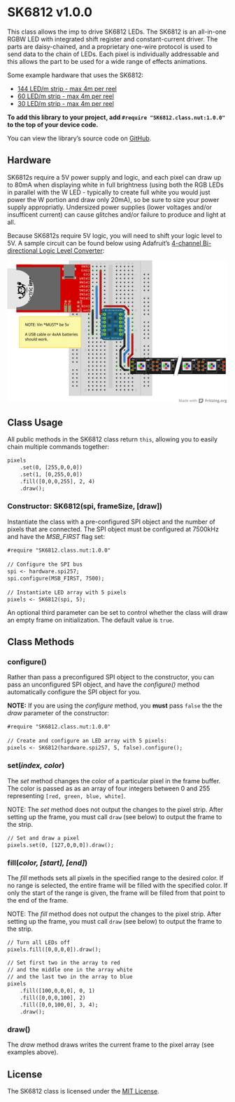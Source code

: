 # SK6812 v1.0.0

This class allows the imp to drive SK6812 LEDs. The SK6812 is an all-in-one RGBW LED with integrated shift register and constant-current driver. The parts are daisy-chained, and a proprietary one-wire protocol is used to send data to the chain of LEDs. Each pixel is individually addressable and this allows the part to be used for a wide range of effects animations.

Some example hardware that uses the SK6812:

* [144 LED/m strip - max 4m per reel](http://www.adafruit.com/products/2848)
* [60 LED/m strip - max 4m per reel](http://www.adafruit.com/products/2837)
* [30 LED/m strip - max 4m per reel](http://www.adafruit.com/products/2824)

**To add this library to your project, add `#require "SK6812.class.nut:1.0.0"` to the top of your device code.**

You can view the library’s source code on [GitHub](https://github.com/Sparkix/SK6812/blob/master/SK6812.class.nut).

## Hardware

SK6812s require a 5V power supply and logic, and each pixel can draw up to 80mA when displaying white in full brightness (using both the RGB LEDs in parallel with the W LED - typically to create full white you would just power the W portion and draw only 20mA), so be sure to size your power supply appropriatly. Undersized power supplies (lower voltages and/or insufficent current) can cause glitches and/or failure to produce and light at all.

Because SK6812s require 5V logic, you will need to shift your logic level to 5V. A sample circuit can be found below using Adafruit’s [4-channel Bi-directional Logic Level Converter](http://www.adafruit.com/products/757):

![SK6812 Circuit](./circuit.png)

## Class Usage

All public methods in the SK6812 class return `this`, allowing you to easily chain multiple commands together:

```squirrel
pixels
    .set(0, [255,0,0,0])
    .set(1, [0,255,0,0])
    .fill([0,0,0,255], 2, 4)
    .draw();
```

### Constructor: SK6812(spi, frameSize, [draw])

Instantiate the class with a pre-configured SPI object and the number of pixels that are connected. The SPI object must be configured at 7500kHz and have the *MSB_FIRST* flag set:

```squirrel
#require "SK6812.class.nut:1.0.0"

// Configure the SPI bus
spi <- hardware.spi257;
spi.configure(MSB_FIRST, 7500);

// Instantiate LED array with 5 pixels
pixels <- SK6812(spi, 5);
```

An optional third parameter can be set to control whether the class will draw an empty frame on initialization. The default value is `true`.

## Class Methods

### configure()

Rather than pass a preconfigured SPI object to the constructor, you can pass an unconfigured SPI object, and have the *configure()* method automatically configure the SPI object for you.

**NOTE:** If you are using the *configure* method, you **must** pass `false` the the *draw* parameter of the constructor:

```squirrel
#require "SK6812.class.nut:1.0.0"

// Create and configure an LED array with 5 pixels:
pixels <- SK6812(hardware.spi257, 5, false).configure();
```

### set(*index, color*)

The *set* method changes the color of a particular pixel in the frame buffer. The color is passed as as an array of four integers between 0 and 255 representing `[red, green, blue, white]`.

NOTE: The *set* method does not output the changes to the pixel strip. After setting up the frame, you must call `draw` (see below) to output the frame to the strip.

```squirrel
// Set and draw a pixel
pixels.set(0, [127,0,0,0]).draw();
```

### fill(*color, [start], [end]*)

The *fill* methods sets all pixels in the specified range to the desired color. If no range is selected, the entire frame will be filled with the specified color.  If only the start of the range is given, the frame will be filled from that point to the end of the frame.

NOTE: The *fill* method does not output the changes to the pixel strip. After setting up the frame, you must call `draw` (see below) to output the frame to the strip.

```squirrel
// Turn all LEDs off
pixels.fill([0,0,0,0]).draw();
```

```squirrel
// Set first two in the array to red
// and the middle one in the array white
// and the last two in the array to blue
pixels
    .fill([100,0,0,0], 0, 1)
    .fill([0,0,0,100], 2)
    .fill([0,0,100,0], 3, 4);
    .draw();
```

### draw()

The *draw* method draws writes the current frame to the pixel array (see examples above).

## License

The SK6812 class is licensed under the [MIT License](https://github.com/electricimp/ws2812/tree/master/LICENSE).
